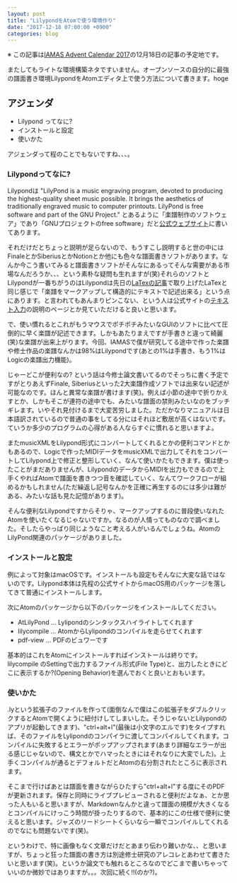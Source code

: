 ```yaml
---
layout: post
title: "LilypondをAtomで使う環境作り"
date: "2017-12-18 07:00:00 +0900"
categories: blog
---
```


※ この記事は[IAMAS Advent Calendar 2017](https://qiita.com/advent-calendar/2017/iamas)の12月18日の記事の予定地です。

またしてもライトな環境構築ネタですいません。オープンソースの自分的に最強の譜面書き環境LilypondをAtomエディタ上で使う方法について書きます。hoge

## アジェンダ

* Lilypond ってなに?
* インストールと設定
* 使いかた

アジェンダって程のことでもないですね、、、。

### Lilypondってなに?

Lilypondは "LilyPond is a music engraving program, devoted to producing the highest-quality sheet music possible. It brings the aesthetics of traditionally engraved music to computer printouts. LilyPond is free software and part of the GNU Project." とあるように「楽譜制作のソフトウェア」であり「GNUプロジェクトのfree software」だと[公式ウェブサイト](http://lilypond.org)に書いてあります。

それだけだとちょっと説明が足らないので、もうすこし説明すると世の中にはFinaleとかSiberiusとかNotionとか他にも色々な譜面書きソフトがあります。なんか今こう書いてみると譜面書きソフトがそんなにあるってそんな需要がある市場なんだろうか、、、という素朴な疑問も生れますが(笑)それらのソフトとLilypondが一番ちがうのはLilypondは先日の[LaTexの記事](http://dropcontrol.com/blog/2017/12/02/how-to-setup-evironment-for-latex-on-atom-with-live-preview.html)で取り上げたLaTexと同じ感じで「楽譜をマークアップして構造的にテキストで記述出来る」という点にあります。と言われてもあんまりピンこない、という人は公式サイトの[テキスト入力](http://lilypond.org/text-input.ja.html)の説明のページとか見ていただけると良いと思います。

で、使い慣れるとこれがもうマウスでポチポチみたいなGUIのソフトに比べて圧倒的に早く楽譜が記述できます。しかもあたりまえですが手書きと違って綺麗(笑)な楽譜が出来上がります。今回、IAMASで僕が研究してる途中で作った楽譜や修士作品の楽譜なんかは98%はLilypondです(あとの1%は手書き、もう1%はLogicの楽譜出力機能)。

じゃーどこが便利なの? という話は今修士論文書いてるのでそっちに書く予定ですがとりあえずFinale, Siberiusといった2大楽譜作成ソフトでは出来ない記述が可能なのです。ほんと異常な楽譜が書けます(笑)。例えば小節の途中で折りかえすとか、しかもそこが連符の途中でも、みたいな譜面の禁則みたいなのをブッチギレます。いやそれ見付けるまで大変苦労しました。ただかなりマニュアルは日本語訳されているので普通の事をしてる分にはそれほど敷居が高くはないです。ていうか多少のプログラムの心得がある人ならすぐに慣れると思いますよ。

またmusicXMLをLilypond形式にコンバートしてくれるとかの便利コマンドとかもあるので、Logicで作ったMIDIデータをmusicXMLで出力してそれをコンバートしてLilypond上で修正と整形していく、なんて使いかたもできます。僕は使ったことがまだありませんが、LilypondのデータからMIDIを出力もできるので上手くやればAtomで譜面を書きつつ音を確認していく、なんてワークフローが組めるかもしれません(ただ繰返し記号なんかを正確に再生するのには多少は難がある、みたいな話も見た記憶があります)。

そんな便利なLilypondですからそりゃ、マークアップするのに普段使いなれたAtomを使いたくなるじゃないですか。なるのが人情ってものなので調べました。そしたらやっぱり同じようなこと考える人がいるんでしょうね。AtomのLilyPond関連のパッケージがありました。

### インストールと設定

例によって対象はmacOSです。インストールも設定もそんなに大変な話ではないのです。Lilypond本体は先程の公式サイトからmacOS用のパッケージを落してきて普通にインストールします。

次にAtomのパッケージから以下のパッケージをインストールしてください。

* AtLilyPond ... Lylipondのシンタックスハイライトしてくれます
* lilycompile ... AtomからLylipondのコンパイルを走らせてくれます
* pdf-view ... PDFのビュワーです

基本的はこれをAtomにインストールすればインストールは終りです。lilycompile のSettingで出力するファイル形式(File Type)と、出力したときにどこに表示するか?(Opening Behavior)を選んでおくと良いとおもいます。

### 使いかた

.lyという拡張子のファイルを作って(面倒なんで僕はこの拡張子をダブルクリックするとAtomで開くように紐付けしてしまいした。そうじゃないとLilypondのアプリが起動してきます)、"ctrl+alt+l"(最後は小文字のエルです)をタイプすれば、そのファイルをLylipondのコンパイラに渡してコンパイルしてくれます。コンパイルに失敗するとエラーがポップアップされます(あまり詳細なエラーが出る感じじゃないので、構文とかでハマったときにはそれなりに大変でした)。上手くコンパイルが通るとデフォルトだとAtomの右分割されたところに表示されます。

そこまで行けばあとは譜面を書きながらひたすら"ctrl+alt+l"する度にそのPDFが更新されます。保存と同時にライブプレビューされると便利だよなぁ、とか思った人もいると思いますが、Markdownなんかと違って譜面の規模が大きくなるとコンパイルにけっこう時間が掛ったりするので、基本的にこの仕様で便利に使えると思います。ジャズのリードシートくらいなら一瞬でコンパイルしてくれるのでなにも問題ないです(笑)。

というわけで、特に画像もなく文章だけだとあまり伝わり難いかな、、と思いますが、ちょっと狂った譜面の書き方は別途修士研究のアレコレとあわせて書きたいと思います(笑)。というか論文でも触れるところなのでどこまで書いちゃっていいのか微妙ではありますが。。。次回に続く!!(のか?)。
